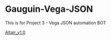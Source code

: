 # Gauguin-Vega-JSON
This is for Project 3 - Vega JSON automation BOT

 [Altair_v1.0](https://nbviewer.jupyter.org/github/NEU-AI-Skunkworks/Gauguin-Vega-JSON/blob/master//Srushti&Henry/Altair_v1.0.ipynb)
